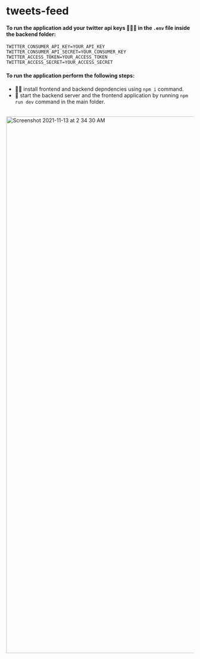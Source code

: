 # tweets-feed

#### To run the application add your twitter api keys 🕵🏻‍♀️ in the ```.env``` file inside the backend folder:
```
TWITTER_CONSUMER_API_KEY=YOUR_API_KEY
TWITTER_CONSUMER_API_SECRET=YOUR_CONSUMER_KEY
TWITTER_ACCESS_TOKEN=YOUR_ACCESS_TOKEN
TWITTER_ACCESS_SECRET=YOUR_ACCESS_SECRET 
```

#### To run the application perform the following steps:
* 👩‍💻 install frontend and backend depndencies using ```npm i``` command. <br>
* 🚀 start the backend server and the frontend application by running ```npm run dev``` command in the main folder.
<br>


<img width="1440" alt="Screenshot 2021-11-13 at 2 34 30 AM" src="https://user-images.githubusercontent.com/17153660/141615335-89fa3ba0-da12-4b54-b520-2a7fc3c6331c.png">
